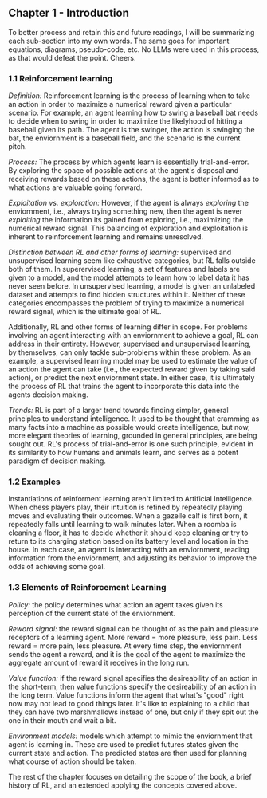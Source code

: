 ## Chapter 1 - Introduction

To better process and retain this and future readings, I will be summarizing each sub-section into my own words. The same goes for important equations, diagrams, pseudo-code, etc. No LLMs were used in this process, as that would defeat the point. Cheers.


### 1.1 Reinforcement learning

*Definition:* Reinforcement learning is the process of learning when to take an action in order to maximize a numerical reward given a particular scenario. For example, an agent learning how to swing a baseball bat needs to decide when to swing in order to maximize the likelyhood of hitting a baseball given its path. The agent is the swinger, the action is swinging the bat, the enviornment is a baseball field, and the scenario is the current pitch.

*Process:* The process by which agents learn is essentially trial-and-error. By exploring the space of possible actions at the agent's disposal and receiving rewards based on these actions, the agent is better informed as to what actions are valuable going forward.

*Exploitation vs. exploration:* However, if the agent is always *exploring* the enviornment, i.e., always trying something new, then the agent is never *exploiting* the information its gained from exploring, i.e., maximizing the numerical reward signal. This balancing of exploration and exploitation is inherent to reinforcement learning and remains unresolved.

*Distinction between RL and other forms of learning:* supervised and unsupervised learning seem like exhaustive categories, but RL falls outside both of them. In superervised learning, a set of features and labels are given to a model, and the model attempts to learn how to label data it has never seen before. In unsupervised learning, a model is given an unlabeled dataset and attempts to find hidden structures within it. Neither of these categories encompasses the problem of trying to maximize a numerical reward signal, which is the ultimate goal of RL.

Additionally, RL and other forms of learning differ in scope. For problems involving an agent interacting with an enviornment to achieve a goal, RL can address in their entirety. However, supervised and unsupervised learning, by themselves, can only tackle sub-problems within these problem. As an example, a supervised learning model may be used to estimate the value of an action the agent can take (i.e., the expected reward given by taking said action), or predict the next enviornment state. In either case, it is ultimately the process of RL that trains the agent to incorporate this data into the agents decision making.

*Trends:* RL is part of a larger trend towards finding simpler, general principles to understand intelligence. It used to be thought that cramming as many facts into a machine as possible would create intelligence, but now, more elegant theories of learning, grounded in general principles, are being sought out. RL's process of trial-and-error is one such principle, evident in its similarity to how humans and animals learn, and serves as a potent paradigm of decision making.

### 1.2 Examples

Instantiations of reinforment learning aren't limited to Artificial Intelligence. When chess players play, their intuition is refined by repeatedly playing moves and evaluating their outcomes. When a gazelle calf is first born, it repeatedly falls until learning to walk minutes later. When a roomba is cleaning a floor, it has to decide whether it should keep cleaning or try to return to its charging station based on its battery level and location in the house. In each case, an agent is interacting with an enviornment, reading information from the enviornment, and adjusting its behavior to improve the odds of achieving some goal.

### 1.3 Elements of Reinforcement Learning

*Policy:* the policy determines what action an agent takes given its perception of the current state of the enviornment.

*Reward signal:* the reward signal can be thought of as the pain and pleasure receptors of a learning agent. More reward = more pleasure, less pain. Less reward = more pain, less pleasure. At every time step, the enviornment sends the agent a reward, and it is the goal of the agent to maximize the aggregate amount of reward it receives in the long run. 

*Value function:* if the reward signal specifies the desireability of an action in the short-term, then value functions specify the desireability of an action in the long term. Value functions inform the agent that what's "good" right now may not lead to good things later. It's like to explaining to a child that they can have two marshmallows instead of one, but only if they spit out the one in their mouth and wait a bit.

*Environment models:* models which attempt to mimic the enviornment that agent is learning in. These are used to predict futures states given the current state and action. The predicted states are then used for planning what course of action should be taken.

The rest of the chapter focuses on detailing the scope of the book, a brief history of RL, and an extended applying the concepts covered above.
